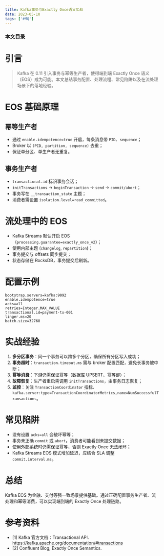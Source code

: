```yaml
---
title: Kafka事务与Exactly Once语义实战
date: 2023-05-10
tags: ['#MQ']
---
```


### 本文目录
<!-- toc -->

# 引言
> Kafka 在 0.11 引入事务与幂等生产者，使得端到端 Exactly Once 语义（EOS）成为可能。本文总结事务配置、处理流程、常见陷阱以及在流处理场景下的落地经验。

# EOS 基础原理
## 幂等生产者
- 通过 `enable.idempotence=true` 开启，每条消息带 `PID`、`sequence`；
- Broker 以 `(PID, partition, sequence)` 去重；
- 保证单分区、单生产者无重复。

## 事务生产者
- `transactional.id` 标识事务会话；
- `initTransactions` → `beginTransaction` → `send` → `commit/abort`；
- 事务写在 `__transaction_state` 主题；
- 消费者需设置 `isolation.level=read_committed`。

# 流处理中的 EOS
- Kafka Streams 默认开启 EOS（`processing.guarantee=exactly_once_v2`）；
- 使用内部主题 (`changelog`, `repartition`)；
- 事务提交与 offsets 同步提交；
- 状态存储在 RocksDB，事务提交后刷新。

# 配置示例
```properties
bootstrap.servers=kafka:9092
enable.idempotence=true
acks=all
retries=Integer.MAX_VALUE
transactional.id=payment-tx-001
linger.ms=20
batch.size=32768
```

# 实战经验
1. **多分区事务**：同一个事务可以跨多个分区，确保所有分区写入成功；
2. **事务超时**：`transaction.timeout.ms` 需与 broker 配置匹配，避免长事务被中断；
3. **幂等消费**：下游仍需保证幂等（数据库 UPSERT、幂等键）；
4. **故障恢复**：生产者重启需调用 `initTransactions`，由事务日志恢复；
5. **监控**：关注 `TransactionCoordinator` 指标、`kafka.server:type=TransactionCoordinatorMetrics,name=NumSuccessfulTransactions`。

# 常见陷阱
- 没有设置 `acks=all` 会破坏幂等；
- 事务未正确 `commit` 或 `abort`，消费者可能看到未提交数据；
- 使用外部系统时仍需保证幂等，否则 Exactly Once 无法闭环；
- Kafka Streams EOS 模式增加延迟，应结合 SLA 调整 `commit.interval.ms`。

# 总结
Kafka EOS 为金融、支付等强一致场景提供基础。通过正确配置事务生产者、流处理和幂等消费，可以实现端到端的 Exactly Once 处理链路。

# 参考资料
- [1] Kafka 官方文档：Transactional API. https://kafka.apache.org/documentation/#transactions
- [2] Confluent Blog, Exactly Once Semantics.
